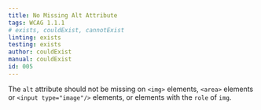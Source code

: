 ```yaml
---
title: No Missing Alt Attribute
tags: WCAG 1.1.1
# exists, couldExist, cannotExist
linting: exists
testing: exists
author: couldExist
manual: couldExist
id: 005
---
```


The `alt` attribute should not be missing on `<img>` elements, `<area>` elements or `<input type="image"/>` elements, or elements with the `role` of `img`.